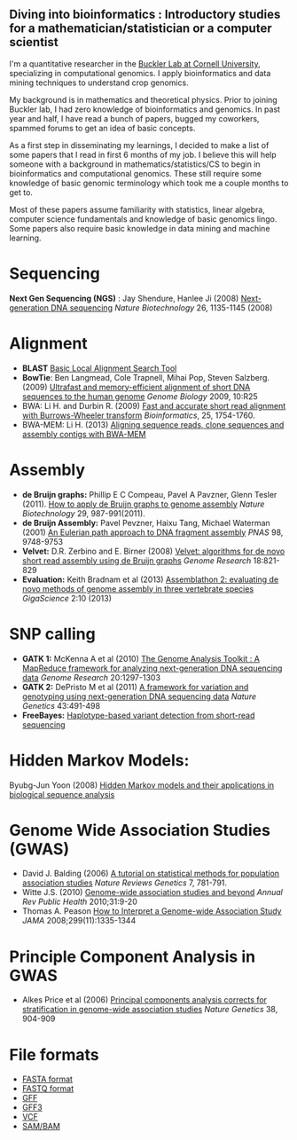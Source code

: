 ## Diving into bioinformatics : Introductory studies for a mathematician/statistician or a computer scientist


I'm a quantitative researcher in the [Buckler Lab at Cornell University](http://www.maizegenetics.net/), specializing in computational genomics. I apply bioinformatics and data mining techniques to understand crop genomics. 

My background is in mathematics and theoretical physics. Prior to joining Buckler lab, I had zero knowledge of bioinformatics and genomics. In past year and half, I have read a bunch of papers, bugged my coworkers, spammed forums to get an idea of basic concepts. 

As a first step in disseminating my learnings, I decided to make a list of some papers that I read in first 6 months of my job. I believe this will help someone with a background in mathematics/statistics/CS to begin in bioinformatics and computational genomics. These still require some knowledge of basic genomic terminology which took me a couple months to get to. 

Most of these papers assume familiarity with statistics, linear algebra, computer science fundamentals and knowledge of basic genomics lingo. Some papers also require basic knowledge in data mining and machine learning. 


# **Sequencing**

**Next Gen Sequencing (NGS)** : Jay Shendure, Hanlee Ji (2008) [Next-generation DNA sequencing](http://www.nature.com/nbt/journal/v26/n10/full/nbt1486.html) *Nature Biotechnology* 26, 1135-1145 (2008)

# **Alignment**
- **BLAST** [Basic Local Alignment Search Tool](http://blast.ncbi.nlm.nih.gov/Blast.cgi)
- **BowTie**: Ben Langmead, Cole Trapnell, Mihai Pop, Steven Salzberg. (2009) [Ultrafast and memory-efficient alignment of short DNA sequences to the human genome](http://genomebiology.com/2009/10/3/R25) *Genome Biology* 2009, 10:R25
- BWA: Li H. and Durbin R. (2009) [Fast and accurate short read alignment with Burrows-Wheeler transform](http://www.ncbi.nlm.nih.gov/pubmed/19451168) *Bioinformatics*, 25, 1754-1760.
- BWA-MEM: Li H. (2013) [Aligning sequence reads, clone sequences and assembly contigs with BWA-MEM](http://arxiv.org/abs/1303.3997)  

# **Assembly**
- **de Bruijn graphs:** Phillip E C Compeau, Pavel A Pavzner, Glenn Tesler (2011). [How to apply de Bruijn graphs to genome assembly](http://www.nature.com/nbt/journal/v29/n11/full/nbt.2023.html) *Nature Biotechnology* 29, 987-991(2011).
- **de Bruijn Assembly:** Pavel Pevzner, Haixu Tang, Michael Waterman (2001) [An Eulerian path approach to DNA fragment assembly](http://ai.stanford.edu/~serafim/cs262/Papers/Euler.pdf) *PNAS* 98, 9748-9753
- **Velvet:** D.R. Zerbino and E. Birner (2008) [Velvet: algorithms for de novo short read assembly using de Bruijn graphs](http://genome.cshlp.org/content/18/5/821.short) *Genome Research* 18:821-829
- **Evaluation:** Keith Bradnam et al (2013) [Assemblathon 2: evaluating de novo methods of genome assembly in three vertebrate species](http://www.gigasciencejournal.com/content/2/1/10) *GigaScience* 2:10 (2013)

#  **SNP calling**
- **GATK 1:** McKenna A et al (2010) [The Genome Analysis Toolkit : A MapReduce framework for analyzing next-generation DNA sequencing data](http://genome.cshlp.org/content/20/9/1297) *Genome Research* 20:1297-1303
- **GATK 2:** DePristo M et al (2011) [A framework for variation and genotyping using next-generation DNA sequencing data](http://www.nature.com/ng/journal/v43/n5/full/ng.806.html) *Nature Genetics* 43:491-498
- **FreeBayes:** [Haplotype-based variant detection from short-read sequencing](http://arxiv.org/abs/1207.3907)


#  Hidden Markov Models: 
Byubg-Jun Yoon (2008) [Hidden Markov models and their applications in biological sequence analysis](http://www.ncbi.nlm.nih.gov/pmc/articles/PMC2766791/pdf/CG-10-402.pdf)


#  Genome Wide Association Studies (GWAS) 
- David J. Balding (2006) [A tutorial on statistical methods for population association studies](http://www.nature.com/nrg/journal/v7/n10/full/nrg1916.html) *Nature Reviews Genetics* 7, 781-791.
- Witte J.S. (2010) [Genome-wide association studies and beyond](http://www.ncbi.nlm.nih.gov/pubmed/20235850) *Annual Rev Public Health* 2010;31:9-20
- Thomas A. Peason [How to Interpret a Genome-wide Association Study](http://jama.jamanetwork.com/article.aspx?articleid=181647) *JAMA* 2008;299(11):1335-1344


#  Principle Component Analysis in GWAS
- Alkes Price et al (2006) [Principal components analysis corrects for stratification in genome-wide association studies](http://www.nature.com/ng/journal/v38/n8/abs/ng1847.html) *Nature Genetics* 38, 904-909

# File formats
- [FASTA format](https://en.wikipedia.org/wiki/FASTA_format)
- [FASTQ format](https://en.wikipedia.org/wiki/FASTQ_format)
- [GFF](http://www.sanger.ac.uk/resources/software/)
- [GFF3](http://gmod.org/wiki/GFF3)
- [VCF](http://samtools.github.io/hts-specs/VCFv4.1.pdf)
- [SAM/BAM](http://samtools.github.io/hts-specs/SAMv1.pdf)

 
